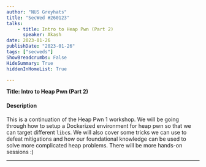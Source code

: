 ```yaml
---
author: "NUS Greyhats"
title: "SecWed #260123"
talks:
    - title: Intro to Heap Pwn (Part 2)
      speaker: Akash
date: 2023-01-26
publishDate: "2023-01-26"
tags: ["secweds"]
ShowBreadcrumbs: False
HideSummary: True
hiddenInHomeList: True

---
```


**Title: Intro to Heap Pwn (Part 2)**

#### Description
This is a continuation of the Heap Pwn 1 workshop. We will be going through how to setup a Dockerized environment for heap pwn so that we can target different `libc`s. We will also
cover some tricks we can use to defeat mitigations and how our foundational knowledge can
be used to solve more complicated heap problems. There will be more hands-on sessions :)

----

